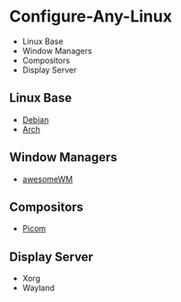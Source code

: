 # Configure-Any-Linux
* Linux Base
* Window Managers
* Compositors
* Display Server

## Linux Base
* [Debian](debian.md)
* [Arch](arch.md)

## Window Managers
* [awesomeWM](awesomeWM/README.md)

## Compositors
* [Picom](picom.md)

## Display Server
* Xorg
* Wayland